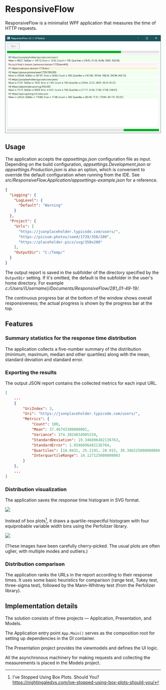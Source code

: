 # ResponsiveFlow

ResponsiveFlow is a minimalist WPF application that measures the time of HTTP requests.

![](./assets/screenshot.png)

## Usage

The application accepts the _appsettings.json_ configuration file as input.
Depending on the build configuration, _appsettings.Development.json_ or _appsettings.Production.json_ is also an option, which is convenient to override the default configuration when running from the IDE.
See _src/ResponsiveFlow.Application/appsettings-example.json_ for a reference.

```json
{
  "Logging": {
    "LogLevel": {
      "Default": "Warning"
    }
  },
  "Project": {
    "Urls": [
      "https://jsonplaceholder.typicode.com/users/",
      "https://picsum.photos/seed/1729/350/200",
      "https://placeholder.pics/svg/350x200"
    ],
    "OutputDir": "C:/Temp/"
  }
}
```

The output report is saved in the subfolder of the directory specified by the `OutputDir` setting.
If it's omitted, the default is the subfolder in the user's home directory.
For example _c:/Users/{Username}/Documents/ResponsiveFlow/281_01-49-19/_.

The continuous progress bar at the bottom of the window shows overall responsiveness;
the actual progress is shown by the progress bar at the top.

## Features

### Summary statistics for the response time distribution

The application collects a five-number summary of the distribution (minimum, maximum, median and other quartiles) along with the mean, standard deviation and standard error.

### Exporting the results

The output JSON report contains the collected metrics for each input URL.

```json
[
    ...
    {
        "UriIndex": 3,
        "Uri": "https://jsonplaceholder.typicode.com/users/",
        "Metrics": {
            "Count": 100,
            "Mean": 37.46743300000001,
            "Variance": 374.3024034905159,
            "StandardDeviation": 19.346896482136763,
            "StandardError": 1.9346896482136764,
            "Quartiles": [18.0431, 25.2191, 28.915, 39.346225000000004, 95.3742],
            "InterquartileRange": 14.127125000000003
        }
    },
    ...
]
```

### Distribution visualization

The application saves the response time histogram in SVG format.

<img src="./assets/histogram.svg" style="background-color: Snow" />

Instead of box plots[^BP], it draws a quartile-respectful histogram with four equiprobable variable width bins using the Perfolizer library.

<img src="./assets/quartiles.svg" style="background-color: Snow" />

(These images have been carefully cherry-picked.
The usual plots are often uglier, with multiple modes and outliers.)

### Distribution comparison

The application ranks the URLs in the report according to their response times.
It uses some basic heuristics for comparison (range test, Tukey test, three-sigma test), followed by the Mann–Whitney test (from the Perfolizer library).

## Implementation details

The solution consists of three projects — Application, Presentation, and Models.

The Application entry point `App.Main()` serves as the composition root for setting up dependencies in the DI container.

The Presentation project provides the viewmodels and defines the UI logic.

All the asynchronous machinery for making requests and collecting the measurements is placed in the Models project.

[^BP]: I’ve Stopped Using Box Plots. Should You?  
    https://nightingaledvs.com/ive-stopped-using-box-plots-should-you/
